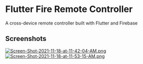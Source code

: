 # Flutter Fire Remote Controller

A cross-device remote controller built with Flutter and Firebase

## Screenshots

[![Screen-Shot-2021-11-18-at-11-42-04-AM.png](https://i.postimg.cc/DfGp7FwF/Screen-Shot-2021-11-18-at-11-42-04-AM.png)](https://postimg.cc/rz8N9B4Y)
[![Screen-Shot-2021-11-18-at-11-53-15-AM.png](https://i.postimg.cc/25JTfXpV/Screen-Shot-2021-11-18-at-11-53-15-AM.png)](https://postimg.cc/t13F3k4j)
